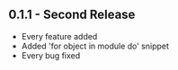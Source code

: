 ## 0.1.1 - Second Release
* Every feature added
* Added 'for object in module do' snippet
* Every bug fixed
